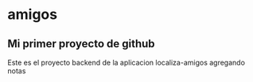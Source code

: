 # amigos
## Mi primer proyecto de github
Este es el proyecto backend de la aplicacion localiza-amigos agregando notas
